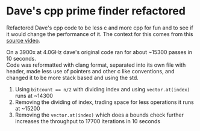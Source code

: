 # Dave's cpp prime finder refactored

Refactored Dave's cpp code to be less c and more cpp for fun and to see if it would change the performance of it. The context for this comes from this
[source video](https://www.youtube.com/watch?v=D3h62rgewZM).

On a 3900x at 4.0GHz dave's original code ran for about ~15300 passes in 10 seconds.  
Code was reformatted with clang format, separated into its own file with header, made less use of pointers and other c like conventions, and changed it to be more stack based and using the std.

1. Using `bitcount == n/2` with dividing index and using `vector.at(index)` runs at ~14300
2. Removing the dividing of index, trading space for less operations it runs at ~15200
3. Removing the `vector.at(index)` which does a bounds check further increases the throughput to 17700 iterations in 10 seconds
